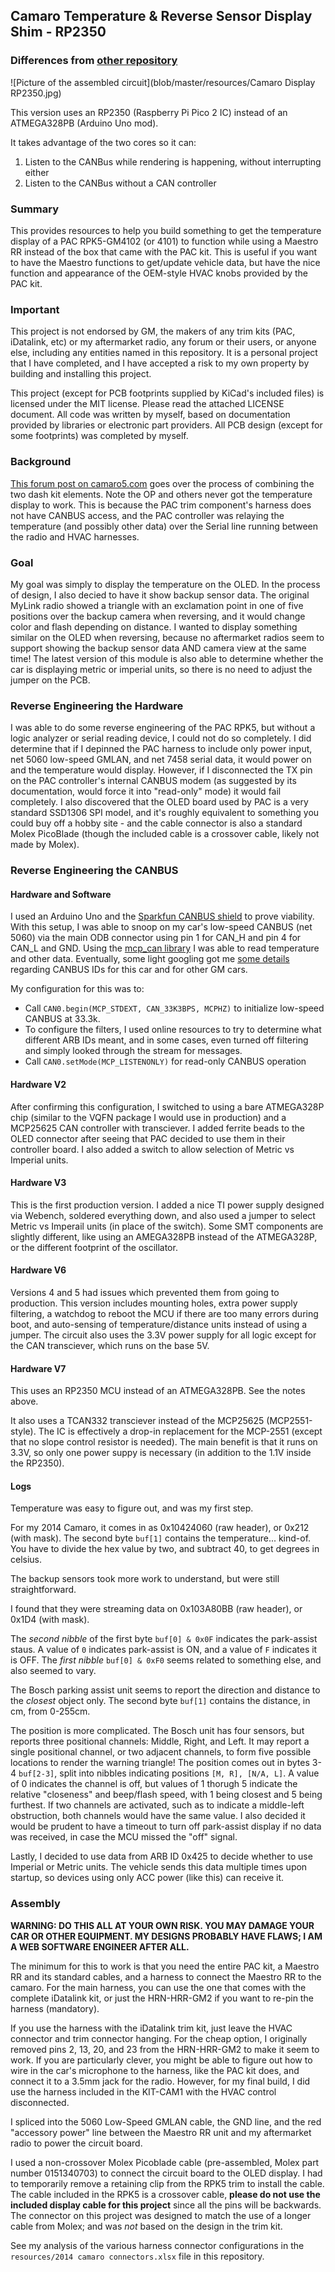 ## Camaro Temperature & Reverse Sensor Display Shim - RP2350

### Differences from [other repository](https://github.com/jsandmeyer/camaro-aftermarket-radio-aux-display)

![Picture of the assembled circuit](blob/master/resources/Camaro Display RP2350.jpg)

This version uses an RP2350 (Raspberry Pi Pico 2 IC) instead of an ATMEGA328PB (Arduino Uno mod).

It takes advantage of the two cores so it can:
1. Listen to the CANBus while rendering is happening, without interrupting either
2. Listen to the CANBus without a CAN controller

### Summary

This provides resources to help you build something to get the temperature display of a PAC RPK5-GM4102 (or 4101) to function while using a Maestro RR instead of the box that came with the PAC kit.
This is useful if you want to have the Maestro functions to get/update vehicle data, but have the nice function and appearance of the OEM-style HVAC knobs provided by the PAC kit.

### Important
This project is not endorsed by GM, the makers of any trim kits (PAC, iDatalink, etc) or my aftermarket radio, any forum or their users, or anyone else, including any entities named in this repository.
It is a personal project that I have completed, and I have accepted a risk to my own property by building and installing this project.

This project (except for PCB footprints supplied by KiCad's included files) is licensed under the MIT license.
Please read the attached LICENSE document.
All code was written by myself, based on documentation provided by libraries or electronic part providers.
All PCB design (except for some footprints) was completed by myself.

### Background

[This forum post on camaro5.com](https://www.camaro5.com/forums/showthread.php?t=588249) goes over the process of combining the two dash kit elements.
Note the OP and others never got the temperature display to work.
This is because the PAC trim component's harness does not have CANBUS access, and the PAC controller was relaying the temperature (and possibly other data) over the Serial line running between the radio and HVAC harnesses.

### Goal

My goal was simply to display the temperature on the OLED.
In the process of design, I also decied to have it show backup sensor data.
The original MyLink radio showed a triangle with an exclamation point in one of five positions over the backup camera when reversing, and it would change color and flash depending on distance.
I wanted to display something similar on the OLED when reversing, because no aftermarket radios seem to support showing the backup sensor data AND camera view at the same time!
The latest version of this module is also able to determine whether the car is displaying metric or imperial units, so there is no need to adjust the jumper on the PCB.

### Reverse Engineering the Hardware

I was able to do some reverse engineering of the PAC RPK5, but without a logic analyzer or serial reading device, I could not do so completely.
I did determine that if I depinned the PAC harness to include only power input, net 5060 low-speed GMLAN, and net 7458 serial data, it would power on and the temperature would display.
However, if I disconnected the TX pin on the PAC controller's internal CANBUS modem (as suggested by its documentation, would force it into "read-only" mode) it would fail completely.
I also discovered that the OLED board used by PAC is a very standard SSD1306 SPI model, and it's roughly equivalent to something you could buy off a hobby site - and the cable connector is also a standard Molex PicoBlade (though the included cable is a crossover cable, likely not made by Molex).

### Reverse Engineering the CANBUS

#### Hardware and Software

I used an Arduino Uno and the [Sparkfun CANBUS shield](https://www.sparkfun.com/products/13262) to prove viability.
With this setup, I was able to snoop on my car's low-speed CANBUS (net 5060) via the main ODB connector using pin 1 for CAN_H and pin 4 for CAN_L and GND.
Using the [mcp_can library](https://github.com/coryjfowler/MCP_CAN_lib) I was able to read temperature and other data.
Eventually, some light googling got me [some details](https://docs.google.com/spreadsheets/d/1pFdixF6W0XK4SR6pXHIlZaFRo9qM5XmAWOK7JcAQdDM/) regarding CANBUS IDs for this car and for other GM cars.

My configuration for this was to:
* Call `CAN0.begin(MCP_STDEXT, CAN_33K3BPS, MCPHZ)` to initialize low-speed CANBUS at 33.3k.
* To configure the filters, I used online resources to try to determine what different ARB IDs meant, and in some cases, even turned off filtering and simply looked through the stream for messages.
* Call `CAN0.setMode(MCP_LISTENONLY)` for read-only CANBUS operation

#### Hardware V2

After confirming this configuration, I switched to using a bare ATMEGA328P chip (similar to the VQFN package I would use in production) and a MCP25625 CAN controller with transciever.
I added ferrite beads to the OLED connector after seeing that PAC decided to use them in their controller board.
I also added a switch to allow selection of Metric vs Imperial units.

#### Hardware V3

This is the first production version.
I added a nice TI power supply designed via Webench, soldered everything down, and also used a jumper to select Metric vs Imperail units (in place of the switch).
Some SMT components are slightly different, like using an AMEGA328PB instead of the ATMEGA328P, or the different footprint of the oscillator.

#### Hardware V6

Versions 4 and 5 had issues which prevented them from going to production.
This version includes mounting holes, extra power supply filtering, a watchdog to reboot the MCU if there are too many errors during boot, and auto-sensing of temperature/distance units instead of using a jumper.
The circuit also uses the 3.3V power supply for all logic except for the CAN transciever, which runs on the base 5V.

#### Hardware V7

This uses an RP2350 MCU instead of an ATMEGA328PB.
See the notes above.

It also uses a TCAN332 transciever instead of the MCP25625 (MCP2551-style).
The IC is effectively a drop-in replacement for the MCP-2551 (except that no slope control resistor is needed).
The main benefit is that it runs on 3.3V, so only one power suppy is necessary (in addition to the 1.1V inside the RP2350).

#### Logs

Temperature was easy to figure out, and was my first step.

For my 2014 Camaro, it comes in as 0x10424060 (raw header), or 0x212 (with mask).
The second byte `buf[1]` contains the temperature... kind-of.
You have to divide the hex value by two, and subtract 40, to get degrees in celsius.


The backup sensors took more work to understand, but were still straightforward.

I found that they were streaming data on 0x103A80BB (raw header), or 0x1D4 (with mask).

The *second nibble* of the first byte `buf[0] & 0x0F` indicates the park-assist staus.
A value of `0` indicates park-assist is ON, and a value of `F` indicates it is OFF.
The *first nibble* `buf[0] & 0xF0` seems related to something else, and also seemed to vary.

The Bosch parking assist unit seems to report the direction and distance to the *closest* object only.
The second byte `buf[1]` contains the distance, in cm, from 0-255cm.

The position is more complicated.
The Bosch unit has four sensors, but reports three positional channels: Middle, Right, and Left.
It may report a single positional channel, or two adjacent channels, to form five possible locations to render the warning triangle!
The position comes out in bytes 3-4 `buf[2-3]`, split into nibbles indicating positions `[M, R], [N/A, L]`.
A value of 0 indicates the channel is off, but values of 1 thorugh 5 indicate the relative "closeness" and beep/flash speed, with 1 being closest and 5 being furthest.
If two channels are activated, such as to indicate a middle-left obstruction, both channels would have the same value.
I also decided it would be prudent to have a timeout to turn off park-assist display if no data was received, in case the MCU missed the "off" signal.

Lastly, I decided to use data from ARB ID 0x425 to decide whether to use Imperial or Metric units.
The vehicle sends this data multiple times upon startup, so devices using only ACC power (like this) can receive it.

### Assembly

**WARNING: DO THIS ALL AT YOUR OWN RISK.  YOU MAY DAMAGE YOUR CAR OR OTHER EQUIPMENT.  MY DESIGNS PROBABLY HAVE FLAWS; I AM A WEB SOFTWARE ENGINEER AFTER ALL.**

The minimum for this to work is that you need the entire PAC kit, a Maestro RR and its standard cables, and a harness to connect the Maestro RR to the camaro.
For the main harness, you can use the one that comes with the complete iDatalink kit, or just the HRN-HRR-GM2 if you want to re-pin the harness (mandatory).

If you use the harness with the iDatalink trim kit, just leave the HVAC connector and trim connector hanging.
For the cheap option, I originally removed pins 2, 13, 20, and 23 from the HRN-HRR-GM2 to make it seem to work.
If you are particularly clever, you might be able to figure out how to wire in the car's microphone to the harness, like the PAC kit does, and connect it to a 3.5mm jack for the radio.
However, for my final build, I did use the harness included in the KIT-CAM1 with the HVAC control disconnected.

I spliced into the 5060 Low-Speed GMLAN cable, the GND line, and the red "accessory power" line between the Maestro RR unit and my aftermarket radio to power the circuit board.

I used a non-crossover Molex Picoblade cable (pre-assembled, Molex part number 0151340703) to connect the circuit board to the OLED display.
I had to temporarily remove a retaining clip from the RPK5 trim to install the cable.
The cable included in the RPK5 is a crossover cable, **please do not use the included display cable for this project** since all the pins will be backwards.
The connector on this project was designed to match the use of a longer cable from Molex; and was *not* based on the design in the trim kit.

See my analysis of the various harness connector configurations in the `resources/2014 camaro connectors.xlsx` file in this repository.
